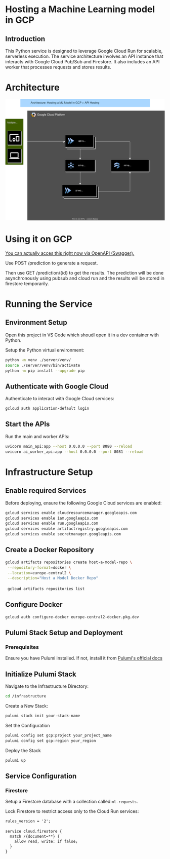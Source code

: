 # Hosting a Machine Learning model in GCP

## Introduction

This Python service is designed to leverage Google Cloud Run for scalable, serverless execution. The service architecture involves an API instance that interacts with Google Cloud Pub/Sub and Firestore. It also includes an API worker that processes requests and stores results.

# Architecture

![Architecture diagram](docs/images/Host-a-model-arch.drawio.svg)

# Using it on GCP

[You can actually acces this right now via OpenAPI (Swagger).](https://api-service-3rb3wz3lcq-lm.a.run.app/docs)

Use POST /prediction to generate a request.

Then use GET /prediction/{id} to get the results. The prediction will be done asynchronously using pubsub and cloud run and the results will be stored in firestore temporarily.

# Running the Service

## Environment Setup

Open this project in VS Code which shoudl open it in a dev container with Python.

Setup the Python virtual environment:

```bash
python -m venv ./server/venv/
source ./server/venv/bin/activate
python -m pip install --upgrade pip
```

## Authenticate with Google Cloud

Authenticate to interact with Google Cloud services:

```bash 
gcloud auth application-default login
```

## Start the APIs

Run the main and worker APIs:

```bash
uvicorn main_api:app --host 0.0.0.0 --port 8080 --reload
uvicorn ai_worker_api:app --host 0.0.0.0 --port 8081 --reload
```

# Infrastructure Setup

## Enable required Services

Before deploying, ensure the following Google Cloud services are enabled:

```bash
gcloud services enable cloudresourcemanager.googleapis.com
gcloud services enable iam.googleapis.com
gcloud services enable run.googleapis.com
gcloud services enable artifactregistry.googleapis.com
gcloud services enable secretmanager.googleapis.com
```

## Create a Docker Repository

```bash
gcloud artifacts repositories create host-a-model-repo \
 --repository-format=docker \
 --location=europe-central2 \
 --description="Host a Model Docker Repo"

 gcloud artifacts repositories list
```

## Configure Docker

```bash
gcloud auth configure-docker europe-central2-docker.pkg.dev
```

## Pulumi Stack Setup and Deployment

### Prerequisites

Ensure you have Pulumi installed. If not, install it from [Pulumi's official docs](https://www.pulumi.com/docs/get-started/install/)

## Initialize Pulumi Stack

Navigate to the Infrastructure Directory:

```bash
cd /infrastructure
```

Create a New Stack:

```bash
pulumi stack init your-stack-name
```

Set the Configuration

```bash
pulumi config set gcp:project your_project_name
pulumi config set gcp:region your_region
```

Deploy the Stack

```bash
pulumi up
```

## Service Configuration

### Firestore

Setup a Firestore database with a collection called `ml-requests`.

Lock Firestore to restrict access only to the Cloud Run services:

```
rules_version = '2';

service cloud.firestore {
  match /{document=**} {
    allow read, write: if false;
  }
}
```
